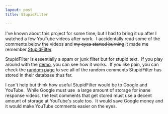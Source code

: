 ```yaml
---
layout: post
title: StupidFilter

---
```


I've known about this project for some time, but I had to bring it up after I watched a few YouTube videos after work.  I accidentally read some of the comments below the videos and <span style="text-decoration: line-through">my eyes started burning</span> it made me remember <a title="StupidFilter" href="http://stupidfilter.org/main/index.php?n=Main.HomePage">StupidFilter</a>.

StupidFilter is essentially a spam or junk filter but for stupid text.  If you play around with the <a title="demo" href="http://stupidfilter.org/demo.php">demo</a>, you can see how it works.  If you like pain, you can check the <a title="random page" href="http://stupidfilter.org/random.php">random page</a> to see all of the random comments StupidFilter has stored in their database thus far.

I can't help but think how useful StupidFilter would be to Google and YouTube.  While Google must use  a large amount of storage for inane response videos, the text comments that get stored must use a decent amount of storage at YouTube's scale too.  It would save Google money and it would make YouTube comments easier on the eyes.
